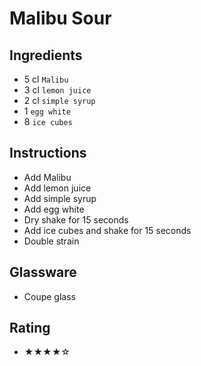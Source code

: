 # Malibu Sour

## Ingredients
- 5 cl `Malibu`
- 3 cl `lemon juice`
- 2 cl `simple syrup`
- 1 `egg white`
- 8 `ice cubes`

## Instructions
- Add Malibu
- Add lemon juice
- Add simple syrup
- Add egg white
- Dry shake for 15 seconds
- Add ice cubes and shake for 15 seconds
- Double strain

## Glassware
- Coupe glass

## Rating
- ★★★★☆